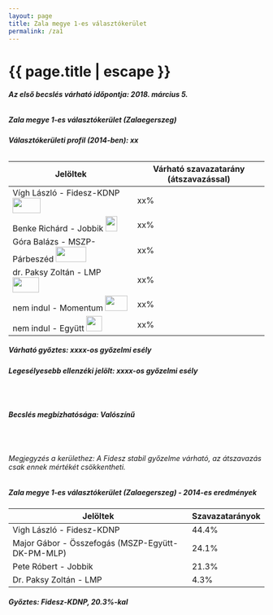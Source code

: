 ```yaml
---
layout: page
title: Zala megye 1-es választókerület
permalink: /za1
---
```


<h1 class="page-title">{{ page.title | escape }}</h1>

<div class="section">
    <div class="row">
          <div class="col s12"><h6><span><strong>Az első becslés várható időpontja: 2018. március 5.</strong></span></h6>
		  <h5>Zala megye 1-es választókerület (Zalaegerszeg)</h5>
<h6><strong>Választókerületi profil (2014-ben): <span id="profil">xx</span></strong></h6>
<table class="striped">
              <thead>
                <tr>
                    <th>Jelöltek</th>
                    <th>Várható szavazatarány (átszavazással)</th>
                </tr>
              </thead>
              <tbody>
             <tr>
                  <td>Vígh László - Fidesz-KDNP <img src="images/fideszkdnp_logo.png" style="width:55px;height:30px;"></td>
				  <td id="id_fidesz">xx%</td>
			</tr>
			<tr><td>Benke Richárd - Jobbik <img src="images/jobbik_logo.png" style="width:23px;height:30px;"></td><td id="id_jobbik">xx%</td></tr>
<tr>
                  <td>Góra Balázs - MSZP-Párbeszéd <img src="images/mszpparbeszed_logo.png" style="width:60px;height:30px;"></td>
				  <td id="id_baloldal">xx%</td>
			</tr>
			<tr>
                  <td>dr. Paksy Zoltán - LMP <img src="images/lmp_logo.png" style="width:52px;height:30px;"></td>
				  <td id="id_lmp">xx%</td>
			</tr>
			<tr>
				  <td>nem indul - Momentum <img src="images/momentum_logo.png" style="width:44px;height:30px;"></td>
				  <td id="id_momentum">xx%</td>
			</tr>
<tr>
<td>nem indul -  Együtt <img src="images/egyutt_logo.png" style="width:31px;height:30px;"></td>
<td id="id_egyutt">xx%</td>
</tr>                
              </tbody>
            </table>
			<h5>Várható győztes: <span id="gyoztes">xx</span><span id="esely">xx</span><span>-os győzelmi esély</span></h5>
			<h6><strong>Legesélyesebb ellenzéki jelölt: <span id="eselyes">xx</span><span id="esely2">xx</span><span>-os győzelmi esély</span></strong></h6>
			<br/>
			<h6><strong>Becslés megbízhatósága: Valószínű</strong></h6>
<br/><h6>Megjegyzés a kerülethez: A Fidesz stabil győzelme várható, az átszavazás csak ennek mértékét csökkentheti.</h6>
          </div>
    </div>
</div>

<div class="section">
    <div class="row">
          <div class="col s12">
		  <h5>Zala megye 1-es választókerület (Zalaegerszeg) - 2014-es eredmények</h5>
            <table class="striped">
              <thead>
                <tr>
                    <th>Jelöltek</th>
                    <th>Szavazatarányok</th>
                </tr>
              </thead>
              <tbody>
             <tr>
                  <td>Vigh László - Fidesz-KDNP</td>
				  <td>44.4%</td>
			</tr>
			<tr>
			      <td>Major Gábor - Összefogás (MSZP-Együtt-DK-PM-MLP)</td>
				  <td>24.1%</td>  
			</tr>
			<tr>
			      <td>Pete Róbert - Jobbik</td>
				  <td>21.3%</td>
			</tr>
			<tr>
				  <td>Dr. Paksy Zoltán - LMP</td>
				  <td>4.3%</td>
			</tr>  	
              </tbody>
            </table>
			<h5>Győztes: Fidesz-KDNP, 20.3%-kal</h5>
          </div>
    </div>
</div>

